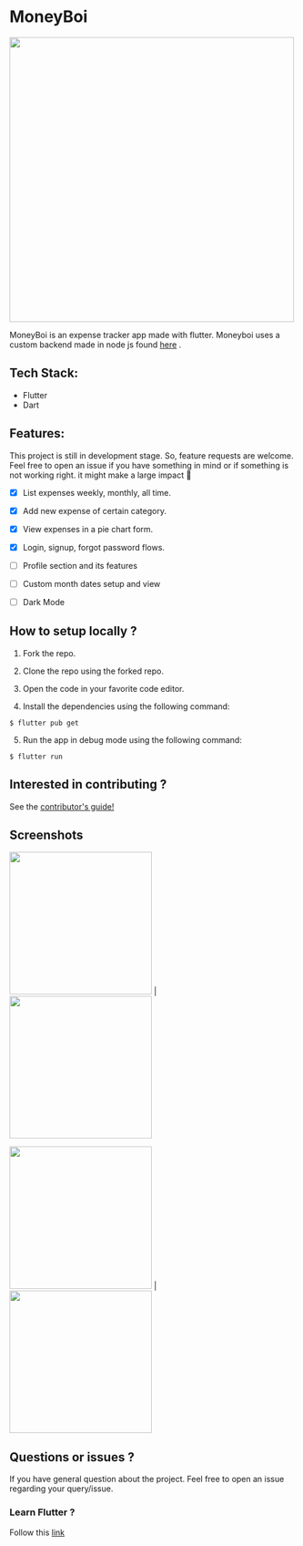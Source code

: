 

# MoneyBoi

<p float="left">
  
<img src="./Screenshots/MoneyBoi.png" width="500" height="500"> 

</p> 

 

MoneyBoi is an expense tracker app made with flutter. Moneyboi uses a custom backend made in node js found [here](https://github.com/srihariash999/moneyboi_backend) .

## Tech Stack:

- Flutter
- Dart

## Features:

This project is still in development stage. So, feature requests are welcome. Feel free to open an issue if you have something in mind or if something is not working right. it might make a large impact 💓

- [x] List expenses weekly, monthly, all time.
- [x] Add new expense of certain category.
- [x] View expenses in a pie chart form.
- [x] Login, signup, forgot password flows.
- [ ] Profile section and its features
- [ ] Custom month dates setup and view
- [ ] Dark Mode
 




## How to setup locally ?

1. Fork the repo.

2. Clone the repo using the forked repo.

3. Open the code in your favorite code editor.

4. Install the dependencies using the following command:

```
$ flutter pub get
```

5. Run the app in debug mode using the following command:

```
$ flutter run
```

## Interested in contributing ?

See the [contributor's guide!](contributing.md)


## Screenshots
 <img src="./Screenshots/login.png" width="250"> | <img src="./Screenshots/home.png" width="250"> 


  <img src="./Screenshots/expense.png" width="250"> | <img src="./Screenshots/chart.png" width="250">   


## Questions or issues ?

If you have general question about the project. Feel free to open an issue regarding your query/issue.

### Learn Flutter ?

Follow this [link](https://flutter.dev/)
